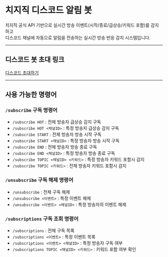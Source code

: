# 치지직 디스코드 알림 봇

치지직 공식 API 기반으로 실시간 방송 이벤트(시작/종료/급상승/키워드 포함)를 감지하고  
디스코드 채널에 자동으로 알림을 전송하는 실시간 방송 반응 감지 시스템입니다.

---

## 디스코드 봇 초대 링크

[디스코드 초대하기](https://discord.com/oauth2/authorize?client_id=1360521991580553226&permissions=2048&scope=bot%20applications.commands)

---

## 사용 가능한 명령어

### `/subscribe` 구독 명령어

- `/subscribe HOT` : 전체 방송자 급상승 감지 구독  
- `/subscribe HOT <채널ID>` : 특정 방송자 급상승 감지 구독  
- `/subscribe START` : 전체 방송자 방송 시작 구독  
- `/subscribe START <채널ID>` : 특정 방송자 방송 시작 구독  
- `/subscribe END` : 전체 방송자 방송 종료 구독  
- `/subscribe END <채널ID>` : 특정 방송자 방송 종료 구독  
- `/subscribe TOPIC <채널ID> <키워드>` : 특정 방송자 키워드 포함시 감지  
- `/subscribe TOPIC <키워드>` : 전체 방송자 키워드 포함시 감지  

### `/unsubscribe` 구독 해제 명령어

- `/unsubscribe` : 전체 구독 해제  
- `/unsubscribe <이벤트>` : 특정 이벤트 해제  
- `/unsubscribe <이벤트> <채널ID>` : 특정 방송자의 이벤트 해제  

### `/subscriptions` 구독 조회 명령어

- `/subscriptions` : 전체 구독 목록  
- `/subscriptions <이벤트>` : 특정 이벤트 목록  
- `/subscriptions <이벤트> <채널ID>` : 특정 방송자 구독 여부  
- `/subscriptions TOPIC <채널ID> <키워드>` : 키워드 포함 여부 확인  
